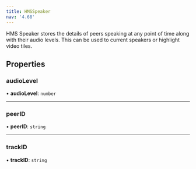 ```yaml
---
title: HMSSpeaker
nav: '4.68'
---
```


HMS Speaker stores the details of peers speaking at any point of time along with
their audio levels. This can be used to current speakers or highlight video tiles.

## Properties

### audioLevel

• **audioLevel**: `number`

---

### peerID

• **peerID**: `string`

---

### trackID

• **trackID**: `string`
